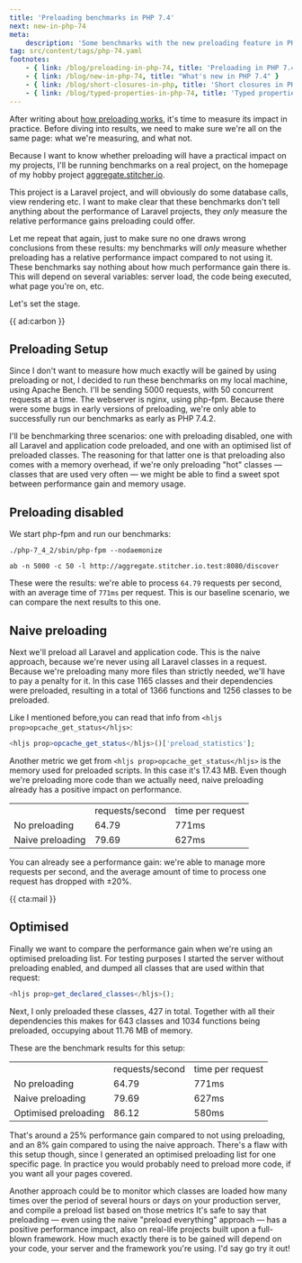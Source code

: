 ```yaml
---
title: 'Preloading benchmarks in PHP 7.4'
next: new-in-php-74
meta:
    description: 'Some benchmarks with the new preloading feature in PHP 7.4'
tag: src/content/tags/php-74.yaml
footnotes:
    - { link: /blog/preloading-in-php-74, title: 'Preloading in PHP 7.4' }
    - { link: /blog/new-in-php-74, title: "What's new in PHP 7.4" }
    - { link: /blog/short-closures-in-php, title: 'Short closures in PHP 7.4' }
    - { link: /blog/typed-properties-in-php-74, title: 'Typed properties in PHP 7.4' }
---
```


After writing about [how preloading works](/blog/preloading-in-php-74), it's time to measure its impact in practice.
Before diving into results, we need to make sure we're all on the same page: what we're measuring, and what not. 

Because I want to know whether preloading will have a practical impact on my projects, I'll be running benchmarks on a real project, on the homepage of my hobby project [aggregate.stitcher.io](*https://aggregate.stitcher.io/). 

This project is a Laravel project, and will obviously do some database calls, view rendering etc. I want to make clear that these benchmarks don't tell anything about the performance of Laravel projects, they *only* measure the relative performance gains preloading could offer.

Let me repeat that again, just to make sure no one draws wrong conclusions from these results: my benchmarks will *only* measure whether preloading has a relative performance impact compared to not using it. These benchmarks say nothing about how much performance gain there is. This will depend on several variables: server load, the code being executed, what page you're on, etc.

Let's set the stage.

{{ ad:carbon }}

## Preloading Setup

Since I don't want to measure how much exactly will be gained by using preloading or not, I decided to run these benchmarks on my local machine, using Apache Bench. I'll be sending 5000 requests, with 50 concurrent requests at a time.
 The webserver is nginx, using php-fpm. Because there were some bugs in early versions of preloading, we're only able to successfully run our benchmarks as early as PHP 7.4.2.

I'll be benchmarking three scenarios: one with preloading disabled, one with all Laravel and application code preloaded, and one with an optimised list of preloaded classes. The reasoning for that latter one is that preloading also comes with a memory overhead, if we're only preloading "hot" classes — classes that are used very often — we might be able to find a sweet spot between performance gain and memory usage.

## Preloading disabled

We start php-fpm and run our benchmarks:

```
./php-7_4_2/sbin/php-fpm --nodaemonize

ab -n 5000 -c 50 -l http://aggregate.stitcher.io.test:8080/discover
```

These were the results: we're able to process `64.79` requests per second, with an average time of `771ms` per request.
This is our baseline scenario, we can compare the next results to this one.

## Naive preloading

Next we'll preload all Laravel and application code. This is the naive approach, because we're never using all Laravel classes in a request. Because we're preloading many more files than strictly needed, we'll have to pay a penalty for it. In this case 1165 classes and their dependencies were preloaded, resulting in a total of 1366 functions and 1256 classes to be preloaded.

Like I mentioned before,you can read that info from `<hljs prop>opcache_get_status</hljs>`:

```php
<hljs prop>opcache_get_status</hljs>()['preload_statistics'];
```

Another metric we get from `<hljs prop>opcache_get_status</hljs>` is the memory used for preloaded scripts. In this case it's 17.43 MB.
Even though we're preloading more code than we actually need, naive preloading already has a positive impact on performance.


<table>
<tr class="table-head">
    <td></td>
    <td class="right">requests/second</td>
    <td class="right">time per request</td>
</tr>
<tr>
    <td>No preloading</td>
    <td class="right">64.79</td>
    <td class="right">771ms</td>
</tr>
<tr>
    <td>Naive preloading</td>
    <td class="right">79.69</td>
    <td class="right">627ms</td>
</tr>
</table>

You can already see a performance gain: we're able to manage more requests per second, and the average amount of time to process one request has dropped with ±20%.

{{ cta:mail }}

## Optimised

Finally we want to compare the performance gain when we're using an optimised preloading list. For testing purposes I started the server without preloading enabled, and dumped all classes that are used within that request:

```php
<hljs prop>get_declared_classes</hljs>();
```

Next, I only preloaded these classes, 427 in total. Together with all their dependencies this makes for 643 classes and 1034 functions being preloaded, occupying about 11.76 MB of memory.

These are the benchmark results for this setup:

<table>
<tr class="table-head">
    <td></td>
    <td class="right">requests/second</td>
    <td class="right">time per request</td>
</tr>
<tr>
    <td>No preloading</td>
    <td class="right">64.79</td>
    <td class="right">771ms</td>
</tr>
<tr>
    <td>Naive preloading</td>
    <td class="right">79.69</td>
    <td class="right">627ms</td>
</tr>
<tr>
    <td>Optimised preloading</td>
    <td class="right">86.12</td>
    <td class="right">580ms</td>
</tr>
</table>

That's around a 25% performance gain compared to not using preloading, and an 8% gain compared to using the naive approach. There's a flaw with this setup though, since I generated an optimised preloading list for one specific page. In practice you would probably need to preload more code, if you want all your pages covered.

Another approach could be to monitor which classes are loaded how many times over the period of several hours or days on your production server, and compile a preload list based on those metrics
It's safe to say that preloading — even using the naive "preload everything" approach — has a positive performance impact, also on real-life projects built upon a full-blown framework.
How much exactly there is to be gained will depend on your code, your server and the framework you're using. I'd say go try it out! 
